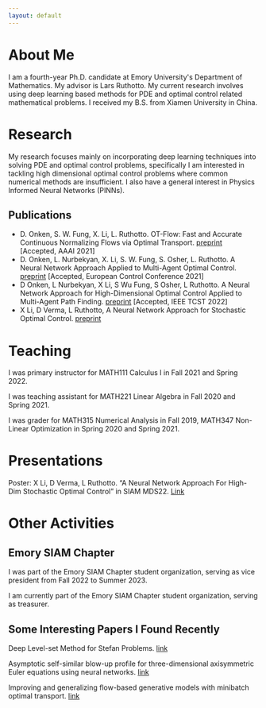 ```yaml
---
layout: default
---
```

# About Me

I am a fourth-year Ph.D. candidate at Emory University's Department of Mathematics. My advisor is Lars Ruthotto. My current research involves using deep 
learning based methods for PDE and optimal control related mathematical problems. I received my B.S. from Xiamen University in China.


<!--
[Link to another page](./another-page.html).
'''

There should be whitespace between paragraphs.

There should be whitespace between paragraphs. We recommend including a README, or a file with information about your project.
-->
# Research

My research focuses mainly on incorporating deep learning techniques into solving PDE and optimal control problems, specifically I am interested in tackling high dimensional optimal control problems where common numerical methods are insufficient. I also have a general interest in Physics Informed Neural Networks (PINNs).

## Publications
* D. Onken, S. W. Fung, X. Li, L. Ruthotto. OT-Flow: Fast and Accurate Continuous Normalizing Flows via Optimal Transport. [preprint](https://arxiv.org/abs/2006.00104) [Accepted, AAAI 2021] 
* D. Onken, L. Nurbekyan, X. Li, S. W. Fung, S. Osher, L. Ruthotto. A Neural Network Approach Applied to Multi-Agent Optimal Control. [preprint](https://arxiv.org/abs/2011.04757) [Accepted, European Control Conference 2021]
* D Onken, L Nurbekyan, X Li, S Wu Fung, S Osher, L Ruthotto. A Neural Network Approach for High-Dimensional Optimal Control Applied to Multi-Agent Path Finding. [preprint](https://arxiv.org/abs/2104.03270) [Accepted, IEEE TCST 2022]
* X Li, D Verma, L Ruthotto, A Neural Network Approach for Stochastic Optimal Control. [preprint](https://arxiv.org/abs/2209.13104)


# Teaching

I was primary instructor for MATH111 Calculus I in Fall 2021 and Spring 2022. 

I was teaching assistant for MATH221 Linear Algebra in Fall 2020 and Spring 2021.

I was grader for MATH315 Numerical Analysis in Fall 2019, MATH347 Non-Linear Optimization in Spring 2020 and Spring 2021.

# Presentations

Poster: X Li, D Verma, L Ruthotto. “A Neural Network Approach For High-Dim Stochastic Optimal Control” in SIAM MDS22. [Link](https://drive.google.com/file/d/11cHGhHRTOtEFKEhpiS8bxJ4N9vjoXKjI/view?usp=sharing)

# Other Activities

## Emory SIAM Chapter
I was part of the Emory SIAM Chapter student organization, serving as vice president from Fall 2022 to Summer 2023.

I am currently part of the Emory SIAM Chapter student organization, serving as treasurer.

## Some Interesting Papers I Found Recently
Deep Level-set Method for Stefan Problems. [link](https://arxiv.org/abs/2306.11601)

Asymptotic self-similar blow-up profile for three-dimensional axisymmetric Euler equations using neural networks. [link](https://arxiv.org/abs/2201.06780)

Improving and generalizing flow-based generative models with minibatch optimal transport. [link](https://arxiv.org/abs/2302.00482)

<!--
## Header 2

> This is a blockquote following a header.
>
> When something is important enough, you do it even if the odds are not in your favor.

### Header 3

```js
// Javascript code with syntax highlighting.
var fun = function lang(l) {
  dateformat.i18n = require('./lang/' + l)
  return true;
}
```

```ruby
# Ruby code with syntax highlighting
GitHubPages::Dependencies.gems.each do |gem, version|
  s.add_dependency(gem, "= #{version}")
end
```

#### Header 4

*   This is an unordered list following a header.
*   This is an unordered list following a header.
*   This is an unordered list following a header.

##### Header 5

1.  This is an ordered list following a header.
2.  This is an ordered list following a header.
3.  This is an ordered list following a header.

###### Header 6
[click on this link](#header-6)
| head1        | head two          | three |
|:-------------|:------------------|:------|
| ok           | good swedish fish | nice  |
| out of stock | good and plenty   | nice  |
| ok           | good `oreos`      | hmm   |
| ok           | good `zoute` drop | yumm  |

### There's a horizontal rule below this.

* * *

### Here is an unordered list:

*   Item foo
*   Item bar
*   Item baz
*   Item zip

### And an ordered list:

1.  Item one
1.  Item two
1.  Item three
1.  Item four

### And a nested list:

- level 1 item
  - level 2 item
  - level 2 item
    - level 3 item
    - level 3 item
- level 1 item
  - level 2 item
  - level 2 item
  - level 2 item
- level 1 item
  - level 2 item
  - level 2 item
- level 1 item

### Small image

![Octocat](https://github.githubassets.com/images/icons/emoji/octocat.png)

### Large image

![Branching](https://guides.github.com/activities/hello-world/branching.png)


### Definition lists can be used with HTML syntax.

<dl>
<dt>Name</dt>
<dd>Godzilla</dd>
<dt>Born</dt>
<dd>1952</dd>
<dt>Birthplace</dt>
<dd>Japan</dd>
<dt>Color</dt>
<dd>Green</dd>
</dl>

```
Long, single-line code blocks should not wrap. They should horizontally scroll if they are too long. This line should be long enough to demonstrate this.
```

```
The final element.
```
-->
